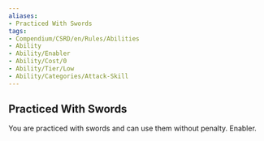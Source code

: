 ```yaml
---
aliases:
- Practiced With Swords
tags:
- Compendium/CSRD/en/Rules/Abilities
- Ability
- Ability/Enabler
- Ability/Cost/0
- Ability/Tier/Low
- Ability/Categories/Attack-Skill
---
```


  
## Practiced With Swords  
You are practiced with swords and can use them without penalty. Enabler.